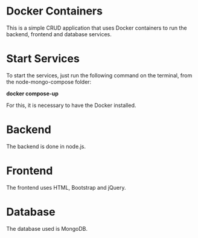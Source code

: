 # Docker Containers

This is a simple CRUD application that uses Docker containers to run the backend, frontend and database services.

# Start Services

To start the services, just run the following command on the terminal, from the node-mongo-compose folder:

<b>docker compose-up</b>

For this, it is necessary to have the Docker installed.

# Backend

The backend is done in node.js.

# Frontend

The frontend uses HTML, Bootstrap and jQuery.

# Database

The database used is MongoDB.
